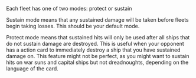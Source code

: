 

Each fleet has one of two modes: protect or sustain

Sustain mode means that any sustained damage will be taken before fleets begin taking losses. This should be your default mode.

Protect mode means that sustained hits will only be used after all ships that do not sustain damage are destroyed. This is useful when your opponent has a action card to immediately destroy a ship that you have sustained damage on.  This feature might not be perfect, as you might want to sustain hits on war suns and capital ships but not dreadnoughts, depending on the language of the card.
